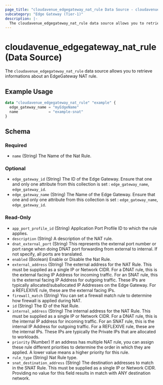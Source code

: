 ```yaml
---
page_title: "cloudavenue_edgegateway_nat_rule Data Source - cloudavenue"
subcategory: "Edge Gateway (Tier-1)"
description: |-
  The cloudavenue_edgegateway_nat_rule data source allows you to retrieve informations about an EdgeGateway NAT rule.
---
```


# cloudavenue_edgegateway_nat_rule (Data Source)

The `cloudavenue_edgegateway_nat_rule` data source allows you to retrieve informations about an EdgeGateway NAT rule.

## Example Usage

```terraform
data "cloudavenue_edgegateway_nat_rule" "example" {
  edge_gateway_name = "myEdgeName"
  name              = "example-snat"
}
```

<!-- schema generated by tfplugindocs -->
## Schema

### Required

- `name` (String) The Name of the Nat Rule.

### Optional

- `edge_gateway_id` (String) The ID of the Edge Gateway. Ensure that one and only one attribute from this collection is set : `edge_gateway_name`, `edge_gateway_id`.
- `edge_gateway_name` (String) The Name of the Edge Gateway. Ensure that one and only one attribute from this collection is set : `edge_gateway_name`, `edge_gateway_id`.

### Read-Only

- `app_port_profile_id` (String) Application Port Profile ID to which the rule applies.
- `description` (String) A description of the NAT rule.
- `dnat_external_port` (String) This represents the external port number or port range when doing DNAT port forwarding from external to internal. If not specify, all ports are translated.
- `enabled` (Boolean) Enable or Disable the Nat Rule.
- `external_address` (String) The external address for the NAT Rule. This must be supplied as a single IP or Network CIDR. For a DNAT rule, this is the external facing IP Address for incoming traffic. For an SNAT rule, this is the external facing IP Address for outgoing traffic. These IPs are typically allocated/suballocated IP Addresses on the Edge Gateway. For a REFLEXIVE rule, these are the external facing IPs.
- `firewall_match` (String) You can set a firewall match rule to determine how firewall is applied during NAT.
- `id` (String) The ID of the Nat Rule.
- `internal_address` (String) The internal address for the NAT Rule. This must be supplied as a single IP or Network CIDR. For a DNAT rule, this is the internal IP address for incoming traffic. For an SNAT rule, this is the internal IP Address for outgoing traffic. For a REFLEXIVE rule, these are the internal IPs. These IPs are typically the Private IPs that are allocated to workloads.
- `priority` (Number) If an address has multiple NAT rule, you can assign these rule different priorities to determine the order in which they are applied. A lower value means a higher priority for this rule.
- `rule_type` (String) Nat Rule type.
- `snat_destination_address` (String) The destination addresses to match in the SNAT Rule. This must be supplied as a single IP or Network CIDR. Providing no value for this field results in match with ANY destination network.

